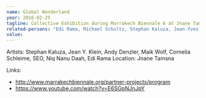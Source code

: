 ```yaml
---
name: Global Wonderland
year: 2016-02-25
tagline: Collective Exhibition during Marrakech Biennale 6 at Jnane Tamsna
related-persons: "Edi Rama, Michael Schultz, Stephan Kaluza, Jean-Yves Klein, Andy Denzler, Maik Wolf, Cornelia Schleime, SEO, Niq Nanu Daah"
value:
---
```

Artists: Stephan Kaluza, Jean Y. Klein, Andy Denzler, Maik Wolf, Cornelia Schleime, SEO, Niq Nanu Daah, Edi Rama
Location: Jnane Tamsna

Links:
* <http://www.marrakechbiennale.org/partner-projects/program>
* <https://www.youtube.com/watch?v=E6SGpNJnJpY>
